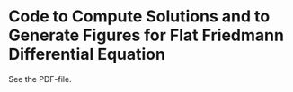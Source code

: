 # Code to Compute Solutions and to Generate Figures for Flat Friedmann Differential Equation

See the PDF-file.
